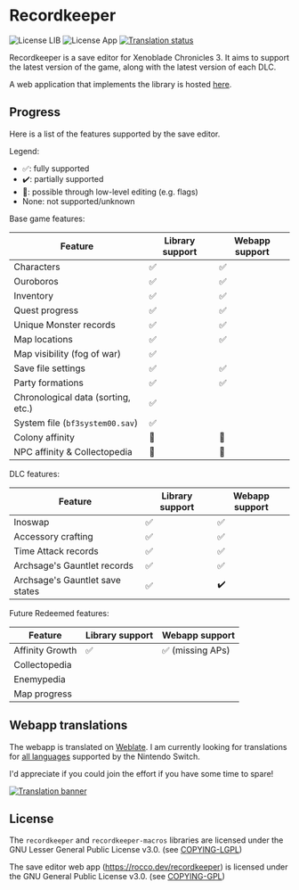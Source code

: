 # Recordkeeper

![License LIB](https://img.shields.io/badge/license--lib-LGPL--3.0-orange)
![License App](https://img.shields.io/badge/license--webapp-GPL--3.0-orange)
[![Translation status](https://hosted.weblate.org/widget/recordkeeper/webapp/svg-badge.svg)](https://hosted.weblate.org/engage/recordkeeper/)

Recordkeeper is a save editor for Xenoblade Chronicles 3. It aims to support
the latest version of the game, along with the latest version of each DLC.

A web application that implements the library is hosted [here](https://rocco.dev/recordkeeper).

## Progress

Here is a list of the features supported by the save editor.

Legend:

* :white_check_mark:: fully supported
* :heavy_check_mark:: partially supported
* :wrench:: possible through low-level editing (e.g. flags)
* None: not supported/unknown

Base game features:

| Feature | Library support | Webapp support |
| ------- | --------------- | -------------- |
| Characters | :white_check_mark: | :white_check_mark: |
| Ouroboros | :white_check_mark: | :white_check_mark: |
| Inventory | :white_check_mark: | :white_check_mark: |
| Quest progress | :white_check_mark: | :white_check_mark: |
| Unique Monster records | :white_check_mark: | :white_check_mark: |
| Map locations | :white_check_mark: | :white_check_mark: |
| Map visibility (fog of war) | :white_check_mark: | |
| Save file settings | :white_check_mark: | :white_check_mark: |
| Party formations | :white_check_mark: | :white_check_mark: |
| Chronological data (sorting, etc.) | :white_check_mark: | |
| System file (`bf3system00.sav`) | :white_check_mark: | |
| Colony affinity | :wrench: | :wrench: |
| NPC affinity & Collectopedia | :wrench: | :wrench: |

DLC features:

| Feature | Library support | Webapp support |
| ------- | --------------- | -------------- |
| Inoswap | :white_check_mark: | :white_check_mark: |
| Accessory crafting | :white_check_mark: | :white_check_mark: |
| Time Attack records | :white_check_mark: | :white_check_mark: |
| Archsage's Gauntlet records | :white_check_mark: | :white_check_mark: |
| Archsage's Gauntlet save states | :white_check_mark: | :heavy_check_mark: |

Future Redeemed features:

| Feature | Library support | Webapp support |
| ------- | --------------- | -------------- |
| Affinity Growth | :white_check_mark: | :white_check_mark: (missing APs) |
| Collectopedia | | |
| Enemypedia | | |
| Map progress | | |

## Webapp translations

The webapp is translated on [Weblate](https://hosted.weblate.org/engage/recordkeeper/). I am currently looking for translations for [all
languages](https://switchbrew.org/wiki/Settings_services#Language) supported by the Nintendo Switch. 

I'd appreciate if you could join the effort if you have some time to spare!

[![Translation banner](https://hosted.weblate.org/widget/recordkeeper/webapp/287x66-black.png)](https://hosted.weblate.org/engage/recordkeeper/)

## License

The `recordkeeper` and `recordkeeper-macros` libraries are licensed under the
GNU Lesser General Public License v3.0. (see [COPYING-LGPL](COPYING-LGPL))

The save editor web app (https://rocco.dev/recordkeeper) is licensed under the
GNU General Public License v3.0. (see [COPYING-GPL](COPYING-GPL))
